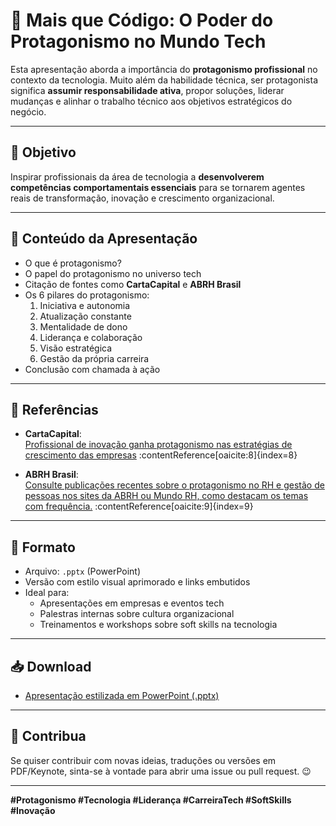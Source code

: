 # 🧠 Mais que Código: O Poder do Protagonismo no Mundo Tech

Esta apresentação aborda a importância do **protagonismo profissional** no contexto da tecnologia. Muito além da habilidade técnica, ser protagonista significa **assumir responsabilidade ativa**, propor soluções, liderar mudanças e alinhar o trabalho técnico aos objetivos estratégicos do negócio.

---

## 🎯 Objetivo

Inspirar profissionais da área de tecnologia a **desenvolverem competências comportamentais essenciais** para se tornarem agentes reais de transformação, inovação e crescimento organizacional.

---

## 📑 Conteúdo da Apresentação

- O que é protagonismo?
- O papel do protagonismo no universo tech
- Citação de fontes como **CartaCapital** e **ABRH Brasil**
- Os 6 pilares do protagonismo:
  1. Iniciativa e autonomia  
  2. Atualização constante  
  3. Mentalidade de dono  
  4. Liderança e colaboração  
  5. Visão estratégica  
  6. Gestão da própria carreira
- Conclusão com chamada à ação

---

## 🔗 Referências

- **CartaCapital**:  
  [Profissional de inovação ganha protagonismo nas estratégias de crescimento das empresas](https://www.cartacapital.com.br/do-micro-ao-macro/profissional-de-inovacao-ganha-protagonismo-nas-estrategias-de-crescimento-das-empresas/) :contentReference[oaicite:8]{index=8}

- **ABRH Brasil**:  
  [Consulte publicações recentes sobre o protagonismo no RH e gestão de pessoas nos sites da ABRH ou Mundo RH, como destacam os temas com frequência.]([https://www.cartacapital.com.br/do-micro-ao-macro/profissional-de-inovacao-ganha-protagonismo-nas-estrategias-de-crescimento-das-empresas/](https://pt.linkedin.com/posts/abrhbrasil_abrh-gest%C3%A3odepessoas-rh-activity-7349830837820911616-9wuV?utm_source=chatgpt.com)) :contentReference[oaicite:9]{index=9}


---

## 🧩 Formato

- Arquivo: `.pptx` (PowerPoint)
- Versão com estilo visual aprimorado e links embutidos
- Ideal para:
  - Apresentações em empresas e eventos tech
  - Palestras internas sobre cultura organizacional
  - Treinamentos e workshops sobre soft skills na tecnologia

---

## 📥 Download

- [Apresentação estilizada em PowerPoint (.pptx)](./Apresentacao_Protagonismo_Tech_Visual.pptx)

---

## 📢 Contribua

Se quiser contribuir com novas ideias, traduções ou versões em PDF/Keynote, sinta-se à vontade para abrir uma issue ou pull request. 😉

---

**#Protagonismo #Tecnologia #Liderança #CarreiraTech #SoftSkills #Inovação**
